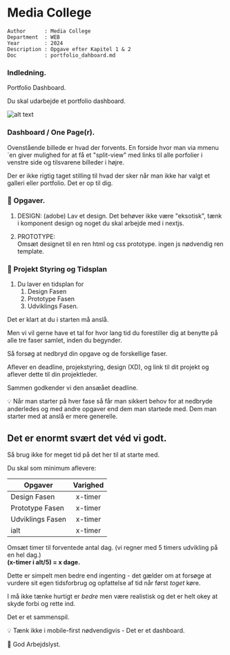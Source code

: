 # Media College

```
Author      : Media College
Department  : WEB 
Year        : 2024 
Description : Opgave efter Kapitel 1 & 2
Doc         : portfolio_dahboard.md                     
```
### Indledning.

Portfolio Dashboard.

Du skal udarbejde et portfolio dashboard.


![alt text](../../../assets/portfolio_project_full.drawio.png)

### Dashboard / One Page(r).

Ovenstående billede er hvad der forvents. En forside hvor man via mmenu´en giver mulighed for at få et "split-view" med links til alle porfolier i venstre side og tilsvarene billeder i højre.

Der er ikke rigtig taget stilling til hvad der sker når man ikke har valgt et galleri eller portfolio. Det er op til dig.

### :dart: Opgaver.

1. DESIGN: (adobe)
Lav et design. Det behøver ikke være "eksotisk", tænk i komponent design og noget du skal arbejde med i nextjs.

2. PROTOTYPE:   
Omsæt designet til en ren html og css prototype. ingen js nødvendig ren template.

### :dart: Projekt Styring og Tidsplan

1. Du laver en tidsplan for
    1. Design Fasen
    2. Prototype Fasen
    3. Udviklings Fasen.

Det er klart at du i starten må anslå. 

Men vi vil gerne have et tal for hvor lang tid du forestiller dig at benytte på alle tre faser samlet, inden du begynder. 

Så forsøg at nedbryd din opgave og de forskellige faser.

Aflever en deadline, projekstyring, design (XD), og link til dit projekt og aflever dette til din projektleder.

Sammen godkender vi den ansæået deadline.

:bulb: Når man starter på hver fase så får man sikkert behov for at nedbryde anderledes og med andre opgaver end dem man startede med. Dem man starter med at anslå er mere generelle.


## Det er enormt svært det véd vi godt. 

Så brug ikke for meget tid på det her til at starte med.

Du skal som minimum aflevere:

| Opgaver                               | Varighed      | 
| -                                     |:-------------:| 
| Design Fasen                          | x-timer       | 
| Prototype Fasen                       | x-timer       | 
| Udviklings Fasen                      | x-timer       | 
| ialt                                  | x-timer       | 

Omsæt timer til forventede antal dag. (vi regner med 5 timers udvikling på en hel dag.)     
**(x-timer i alt/5) = x dage.**

Dette er simpelt men bedre end ingenting - det gælder om at forsøge at vurdere sit egen tidsforbrug og opfattelse af tid når først *toget* køre. 

I må ikke tænke hurtigt er *bedre* men være realistisk og det er helt okey at skyde forbi og rette ind.

Det er et sammenspil.

:bulb: Tænk ikke i mobile-first nødvendigvis - Det er et dashboard.

:muscle: God Arbejdslyst.